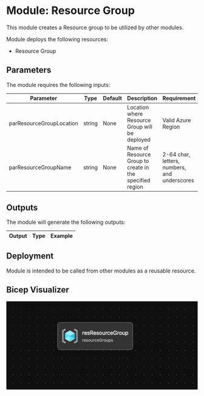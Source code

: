 # Module: Resource Group

This module creates a Resource group to be utilized by other modules.  

Module deploys the following resources:
  * Resource Group


## Parameters

The module requires the following inputs:

 Parameter | Type | Default | Description | Requirement | Example
----------- | ---- | ------- |----------- | ----------- | -------
 parResourceGroupLocation  | string | None | Location where Resource Group will be deployed | Valid Azure Region | eastus2
 parResourceGroupName | string| None | Name of Resource Group to create in the specified region| 2-64 char, letters, numbers, and underscores | Hub 

## Outputs

The module will generate the following outputs:

Output | Type | Example
------ | ---- | --------


## Deployment
Module is intended to be called from other modules as a reusable resource.

## Bicep Visualizer

![Bicep Visualizer](media/resource-group.visualizer.png "Bicep Visualizer")